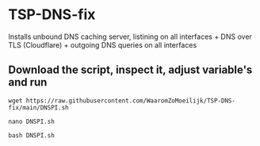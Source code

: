 # TSP-DNS-fix
Installs unbound DNS caching server, listining on all interfaces + DNS over TLS (Cloudflare) + outgoing DNS queries on all interfaces
## Download the script, inspect it, adjust variable's and run
`wget https://raw.githubusercontent.com/WaaromZoMoeilijk/TSP-DNS-fix/main/DNSPI.sh`

`nano DNSPI.sh`

`bash DNSPI.sh`
